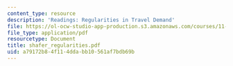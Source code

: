 ```yaml
---
content_type: resource
description: 'Readings: Regularities in Travel Demand'
file: https://ol-ocw-studio-app-production.s3.amazonaws.com/courses/11-943j-urban-transportation-land-use-and-the-environment-spring-2002/a79172b84f114ddabb10561af7bdb69b_shafer_regularities.pdf
file_type: application/pdf
resourcetype: Document
title: shafer_regularities.pdf
uid: a79172b8-4f11-4dda-bb10-561af7bdb69b
---
```

